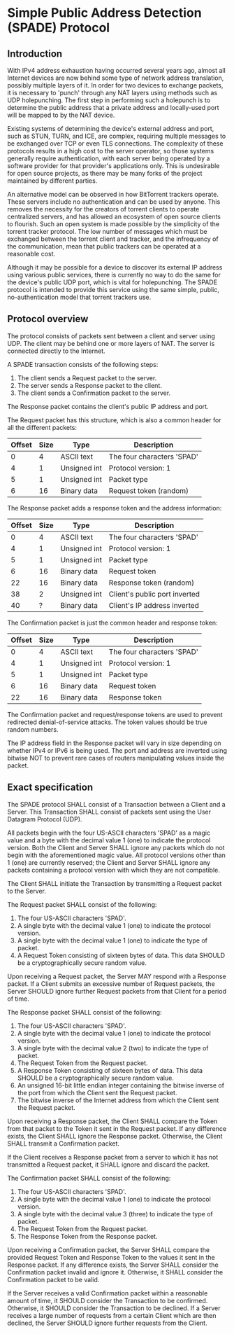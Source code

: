 # Simple Public Address Detection (SPADE) Protocol

## Introduction

With IPv4 address exhaustion having occurred several years ago, almost all
Internet devices are now behind some type of network address translation,
possibly multiple layers of it.  In order for two devices to exchange packets,
it is necessary to 'punch' through any NAT layers using methods such as UDP
holepunching.  The first step in performing such a holepunch is to determine
the public address that a private address and locally-used port will be mapped
to by the NAT device.

Existing systems of determining the device's external address and port, 
such as STUN, TURN, and ICE, are complex, requiring multiple messages to be
exchanged over TCP or even TLS connections.  The complexity of these protocols
results in a high cost to the server operator, so those systems generally
require authentication, with each server being operated by a software provider
for that provider's applications only.  This is undesirable for open source
projects, as there may be many forks of the project maintained by different
parties.

An alternative model can be observed in how BitTorrent trackers operate.
These servers include no authentication and can be used by anyone.  This
removes the necessity for the creators of torrent clients to operate 
centralized servers, and has allowed an ecosystem of open source clients
to flourish.  Such an open system is made possible by the simplicity 
of the torrent tracker protocol.  The low number of messages which must be
exchanged between the torrent client and tracker, and the infrequency of the
communication, mean that public trackers can be operated at a reasonable cost.

Although it may be possible for a device to discover its external IP address
using various public services, there is currently no way to do the same for
the device's public UDP port, which is vital for holepunching.  The SPADE
protocol is intended to provide this service using the same simple, public,
no-authentication model that torrent trackers use.

## Protocol overview

The protocol consists of packets sent between a client and server using UDP.
The client may be behind one or more layers of NAT.  The server is connected
directly to the Internet.

A SPADE transaction consists of the following steps:
1. The client sends a Request packet to the server.
2. The server sends a Response packet to the client.
3. The client sends a Confirmation packet to the server.

The Response packet contains the client's public IP address and port. 

The Request packet has this structure, which is also a common header for
all the different packets:

| Offset | Size | Type           | Description                  |
|--------|------|----------------|------------------------------|
|      0 |    4 | ASCII text     | The four characters 'SPAD'   |
|      4 |    1 | Unsigned int   | Protocol version: 1          |
|      5 |    1 | Unsigned int   | Packet type                  |
|      6 |   16 | Binary data    | Request token (random)       |

The Response packet adds a response token and the address information:

| Offset | Size | Type           | Description                   |
|--------|------|----------------|-------------------------------|
|      0 |    4 | ASCII text     | The four characters 'SPAD'    |
|      4 |    1 | Unsigned int   | Protocol version: 1           |
|      5 |    1 | Unsigned int   | Packet type                   |
|      6 |   16 | Binary data    | Request token                 |
|     22 |   16 | Binary data    | Response token (random)       |
|     38 |    2 | Unsigned int   | Client's public port inverted |
|     40 |    ? | Binary data    | Client's IP address inverted  |

The Confirmation packet is just the common header and response token:

| Offset | Size | Type           | Description                  |
|--------|------|----------------|------------------------------|
|      0 |    4 | ASCII text     | The four characters 'SPAD'   |
|      4 |    1 | Unsigned int   | Protocol version: 1          |
|      5 |    1 | Unsigned int   | Packet type                  |
|      6 |   16 | Binary data    | Request token                |
|     22 |   16 | Binary data    | Response token               |

The Confirmation packet and request/response tokens are used to prevent
redirected denial-of-service attacks.  The token values should be true 
random numbers.

The IP address field in the Response packet will vary in size depending
on whether IPv4 or IPv6 is being used.  The port and address are inverted
using bitwise NOT to prevent rare cases of routers manipulating values
inside the packet.

## Exact specification

The SPADE protocol SHALL consist of a Transaction between a Client and a
Server.  This Transaction SHALL consist of packets sent using the User
Datagram Protocol (UDP).

All packets begin with the four US-ASCII characters 'SPAD' as a magic value
and a byte with the decimal value 1 (one) to indicate the protocol version.
Both the Client and Server SHALL ignore any packets which do not begin with 
the aforementioned magic value.  All protocol versions other than 1 (one)
are currently reserved; the Client and Server SHALL ignore any packets
containing a protocol version with which they are not compatible.

The Client SHALL initiate the Transaction by transmitting a Request packet
to the Server.

The Request packet SHALL consist of the following:
1. The four US-ASCII characters 'SPAD'.
2. A single byte with the decimal value 1 (one) to indicate the protocol
   version.
3. A single byte with the decimal value 1 (one) to indicate the type of
   packet.
4. A Request Token consisting of sixteen bytes of data.  This data SHOULD
   be a cryptographically secure random value.

Upon receiving a Request packet, the Server MAY respond with a Response
packet.  If a Client submits an excessive number of Request packets, the
Server SHOULD ignore further Request packets from that Client for a
period of time.

The Response packet SHALL consist of the following:
1. The four US-ASCII characters 'SPAD'.
2. A single byte with the decimal value 1 (one) to indicate the protocol
   version.
3. A single byte with the decimal value 2 (two) to indicate the type of
   packet.
4. The Request Token from the Request packet.
5. A Response Token consisting of sixteen bytes of data.  This data SHOULD
   be a cryptographically secure random value.
6. An unsigned 16-bit little endian integer containing the bitwise inverse
   of the port from which the Client sent the Request packet.
7. The bitwise inverse of the Internet address from which the Client
   sent the Request packet.

Upon receiving a Response packet, the Client SHALL compare the Token from
that packet to the Token it sent in the Request packet.  If any difference
exists, the Client SHALL ignore the Response packet.  Otherwise, the Client
SHALL transmit a Confirmation packet.

If the Client receives a Response packet from a server to which it has
not transmitted a Request packet, it SHALL ignore and discard the packet.

The Confirmation packet SHALL consist of the following:
1. The four US-ASCII characters 'SPAD'.
2. A single byte with the decimal value 1 (one) to indicate the protocol
   version.
3. A single byte with the decimal value 3 (three) to indicate the type of
   packet.
4. The Request Token from the Request packet.
5. The Response Token from the Response packet.

Upon receiving a Confirmation packet, the Server SHALL compare the provided
Request Token and Response Token to the values it sent in the Response packet.
If any difference exists, the Server SHALL consider the Confirmation packet
invalid and ignore it.  Otherwise, it SHALL consider the Confirmation packet
to be valid.

If the Server receives a valid Confirmation packet within a reasonable amount
of time, it SHOULD consider the Transaction to be confirmed.  Otherwise,
it SHOULD consider the Transaction to be declined.  If a Server receives a
large number of requests from a certain Client which are then declined, the
Server SHOULD ignore further requests from the Client.









